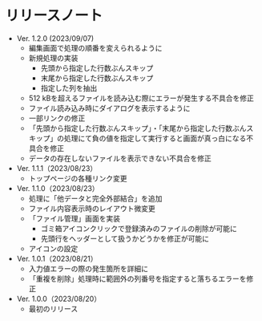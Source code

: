 # リリースノート

- Ver. 1.2.0 (2023/09/07)
  - 編集画面で処理の順番を変えられるように
  - 新規処理の実装
    - 先頭から指定した行数ぶんスキップ
    - 末尾から指定した行数ぶんスキップ
    - 指定した列を抽出
  - 512 kBを超えるファイルを読み込む際にエラーが発生する不具合を修正
  - ファイル読み込み時にダイアログを表示するように
  - 一部リンクの修正
  - 「先頭から指定した行数ぶんスキップ」・「末尾から指定した行数ぶんスキップ」の処理にて負の値を指定して実行すると画面が真っ白になる不具合を修正
  - データの存在しないファイルを表示できない不具合を修正
- Ver. 1.1.1（2023/08/23）
  - トップページの各種リンク変更
- Ver. 1.1.0（2023/08/23）    
  - 処理に「他データと完全外部結合」を追加
  - ファイル内容表示時のレイアウト微変更
  - 「ファイル管理」画面を実装
    - ゴミ箱アイコンクリックで登録済みのファイルの削除が可能に
    - 先頭行をヘッダーとして扱うかどうかを修正が可能に
  - アイコンの設定
- Ver. 1.0.1（2023/08/21）
  - 入力値エラーの際の発生箇所を詳細に
  - 「重複を削除」処理時に範囲外の列番号を指定すると落ちるエラーを修正
- Ver. 1.0.0（2023/08/20）
  - 最初のリリース

